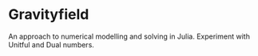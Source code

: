 # Gravityfield
An approach to numerical modelling and solving in Julia.
Experiment with Unitful and Dual numbers.
